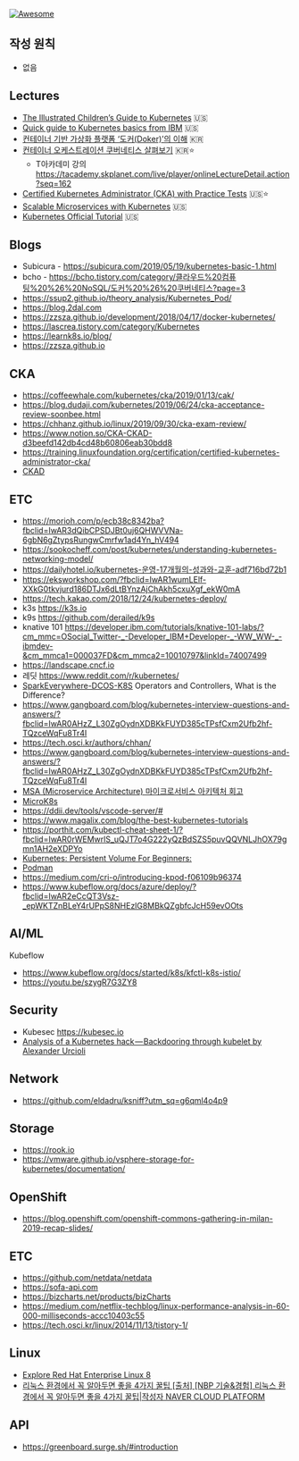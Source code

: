 [![Awesome](https://awesome.re/badge.svg)](https://awesome.re)

작성 원칙
----
 * 없음

Lectures
----
* [The Illustrated Children’s Guide to Kubernetes](https://www.cncf.io/the-childrens-illustrated-guide-to-kubernetes/) 🇺🇸
* [Quick guide to Kubernetes basics from IBM](https://www.ibm.com/cloud/learn/kubernetes) 🇺🇸
* [컨테이너 기반 가상화 플랫폼 ‘도커(Doker)’의 이해](https://tacademy.skplanet.com/live/player/onlineLectureDetail.action?seq=125) 🇰🇷
* [컨테이너 오케스트레이션 쿠버네티스 살펴보기](https://www.youtube.com/playlist?list=PL9mhQYIlKEhdTu31zyb_QelQMaqFGgASA) 🇰🇷⭐️
  * T아카데미 강의 https://tacademy.skplanet.com/live/player/onlineLectureDetail.action?seq=162 
* [Certified Kubernetes Administrator (CKA) with Practice Tests](https://www.udemy.com/course/certified-kubernetes-administrator-with-practice-tests/ ) 🇺🇸⭐️
* [Scalable Microservices with Kubernetes](https://www.udacity.com/course/scalable-microservices-with-kubernetes--ud615) 🇺🇸
* [Kubernetes Official Tutorial](https://kubernetes.io/docs/tutorials/kubernetes-basics/) 🇺🇸

Blogs
----
* Subicura - https://subicura.com/2019/05/19/kubernetes-basic-1.html
* bcho - https://bcho.tistory.com/category/클라우드%20컴퓨팅%20%26%20NoSQL/도커%20%26%20쿠버네티스?page=3
* https://ssup2.github.io/theory_analysis/Kubernetes_Pod/
* https://blog.2dal.com
* https://zzsza.github.io/development/2018/04/17/docker-kubernetes/
* https://lascrea.tistory.com/category/Kubernetes
* https://learnk8s.io/blog/
* https://zzsza.github.io

CKA
----
  * https://coffeewhale.com/kubernetes/cka/2019/01/13/cak/
  * https://blog.dudaji.com/kubernetes/2019/06/24/cka-acceptance-review-soonbee.html
  * https://chhanz.github.io/linux/2019/09/30/cka-exam-review/
  * https://www.notion.so/CKA-CKAD-d3beefd142db4cd48b60806eab30bdd8
  * https://training.linuxfoundation.org/certification/certified-kubernetes-administrator-cka/
  * [CKAD](https://github.com/dgkanatsios/CKAD-exercises)

ETC
----
 * https://morioh.com/p/ecb38c8342ba?fbclid=IwAR3dQibCPSDJBt0uj6QHWVVNa-6gbN6gZtypsRungwCmrfw1ad4Yn_hV494
 * https://sookocheff.com/post/kubernetes/understanding-kubernetes-networking-model/
 * https://dailyhotel.io/kubernetes-운영-17개월의-성과와-교훈-adf716bd72b1 
 * https://eksworkshop.com/?fbclid=IwAR1wumLElf-XXkG0tkvjurd186DTJx6dLtBYnzAjChAkh5cxuXgf_ekW0mA
 * https://tech.kakao.com/2018/12/24/kubernetes-deploy/
 * k3s https://k3s.io
 * k9s https://github.com/derailed/k9s
 * knative 101 https://developer.ibm.com/tutorials/knative-101-labs/?cm_mmc=OSocial_Twitter-_-Developer_IBM+Developer-_-WW_WW-_-ibmdev-&cm_mmca1=000037FD&cm_mmca2=10010797&linkId=74007499
 * https://landscape.cncf.io
 * 레딧 https://www.reddit.com/r/kubernetes/
 * [SparkEverywhere-DCOS-K8S](https://github.com/minyk/presentations/blob/master/The-Next-Revolution-Day-2019-10-08/SparkEverywhere-DCOS-K8S.pdf?fbclid=IwAR1jnVFltrjovWN-roGtJwJsbykxqOFYOmB88jOurDiMNiZnQ0ZKy600cJI)
Operators and Controllers, What is the Difference?
 * https://www.gangboard.com/blog/kubernetes-interview-questions-and-answers/?fbclid=IwAR0AHzZ_L30ZgOydnXDBKkFUYD385cTPsfCxm2Ufb2hf-TQzceWqFu8Tr4I
 * https://tech.osci.kr/authors/chhan/
 * https://www.gangboard.com/blog/kubernetes-interview-questions-and-answers/?fbclid=IwAR0AHzZ_L30ZgOydnXDBKkFUYD385cTPsfCxm2Ufb2hf-TQzceWqFu8Tr4I
 * [MSA (Microservice Architecture) 마이크로서비스 아키텍처 회고](https://bebong.tistory.com/m/entry/MSA-Microservice-Architecture-마이크로서비스-아키텍처-회고?utm_source=gaer)
 * [MicroK8s](https://microk8s.io)
 * https://ddii.dev/tools/vscode-server/#
 * https://www.magalix.com/blog/the-best-kubernetes-tutorials
 * https://porthit.com/kubectl-cheat-sheet-1/?fbclid=IwAR0rWEMwrlS_uQJT7o4G222yQzBdSZS5puvQQVNLJhOX79gmn1AH2eXDPYo
 * [Kubernetes: Persistent Volume For Beginners:](https://medium.com/@muneeburrehman2610/kubernetes-persistent-volume-for-beginners-a13cbe5bdeea)
 * [Podman](https://medium.com/@ganeshmani009/replacing-docker-with-podman-power-of-podman-cloudnweb-23cfb7541538)
 * https://medium.com/cri-o/introducing-kpod-f06109b96374
 * https://www.kubeflow.org/docs/azure/deploy/?fbclid=IwAR2eCcQT3Vsz-_epWKTZnBLeY4rUPpS8NHEzlG8MBkQZgbfcJcH59evOOts

AI/ML
----
Kubeflow
 * https://www.kubeflow.org/docs/started/k8s/kfctl-k8s-istio/
 * https://youtu.be/szygR7G3ZY8

Security
----
 * Kubesec https://kubesec.io
 * [Analysis of a Kubernetes hack — Backdooring through kubelet by Alexander Urcioli](https://hakin9.org/analysis-of-a-kubernetes-hack%E2%80%8A-%E2%80%8Abackdooring-through-kubelet/?fbclid=IwAR3Zr4GlikFbF5uNjA4N4KCN-INhNKZAtZ0XTvIayO6QmM7gWgx-vH8jiOI)
 
Network
----
 * https://github.com/eldadru/ksniff?utm_sq=g6qml4o4p9

Storage
----
 * https://rook.io
 * https://vmware.github.io/vsphere-storage-for-kubernetes/documentation/

OpenShift
----
 * https://blog.openshift.com/openshift-commons-gathering-in-milan-2019-recap-slides/

ETC
----
 * https://github.com/netdata/netdata
 * https://sofa-api.com
 * https://bizcharts.net/products/bizCharts
 * https://medium.com/netflix-techblog/linux-performance-analysis-in-60-000-milliseconds-accc10403c55
 * https://tech.osci.kr/linux/2014/11/13/tistory-1/

Linux
----
 * [Explore Red Hat Enterprise Linux 8](http://lab.redhat.com/?fbclid=IwAR3rxgQV2Lyllr9xdJXnLTYzWSJMWeXJXhdSrkhC3JlFWzh8uiMElh2Ld8s)
 * [리눅스 환경에서 꼭 알아두면 좋을 4가지 꿀팁
[출처] [NBP 기술&경험] 리눅스 환경에서 꼭 알아두면 좋을 4가지 꿀팁|작성자 NAVER CLOUD PLATFORM](https://blog.naver.com/PostView.nhn?blogId=n_cloudplatform&logNo=221684328224&redirect=Dlog&widgetTypeCall=true&fbclid=IwAR1C7n6_e7wUeI8Y4u-F8X8RDvXv5d4n7vonCo3RZt1QCAn8p0eBqZui8hM)

API
----
 * https://greenboard.surge.sh/#introduction
